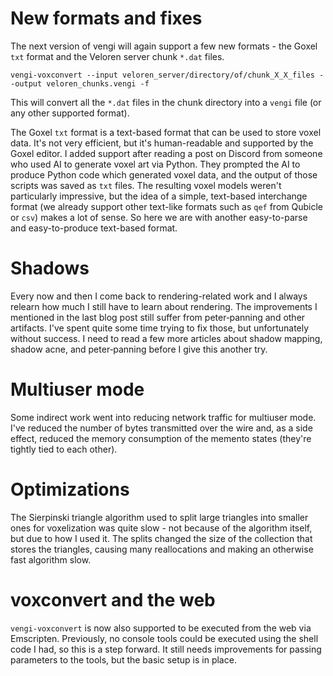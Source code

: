 # New formats and fixes

The next version of vengi will again support a few new formats - the Goxel `txt` format and the Veloren server chunk `*.dat` files.

`vengi-voxconvert --input veloren_server/directory/of/chunk_X_X_files --output veloren_chunks.vengi -f`

This will convert all the `*.dat` files in the chunk directory into a `vengi` file (or any other supported format).

The Goxel `txt` format is a text-based format that can be used to store voxel data. It's not very efficient, but it's human-readable and supported by the Goxel editor. I added support after reading a post on Discord from someone who used AI to generate voxel art via Python. They prompted the AI to produce Python code which generated voxel data, and the output of those scripts was saved as `txt` files. The resulting voxel models weren't particularly impressive, but the idea of a simple, text-based interchange format (we already support other text-like formats such as `qef` from Qubicle or `csv`) makes a lot of sense. So here we are with another easy-to-parse and easy-to-produce text-based format.

# Shadows

Every now and then I come back to rendering-related work and I always relearn how much I still have to learn about rendering. The improvements I mentioned in the last blog post still suffer from peter‑panning and other artifacts. I've spent quite some time trying to fix those, but unfortunately without success. I need to read a few more articles about shadow mapping, shadow acne, and peter‑panning before I give this another try.

# Multiuser mode

Some indirect work went into reducing network traffic for multiuser mode. I've reduced the number of bytes transmitted over the wire and, as a side effect, reduced the memory consumption of the memento states (they're tightly tied to each other).

# Optimizations

The Sierpinski triangle algorithm used to split large triangles into smaller ones for voxelization was quite slow - not because of the algorithm itself, but due to how I used it. The splits changed the size of the collection that stores the triangles, causing many reallocations and making an otherwise fast algorithm slow.

# voxconvert and the web

`vengi-voxconvert` is now also supported to be executed from the web via Emscripten. Previously, no console tools could be executed using the shell code I had, so this is a step forward. It still needs improvements for passing parameters to the tools, but the basic setup is in place.

